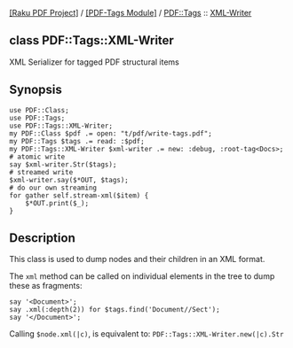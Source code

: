 [[Raku PDF Project]](https://pdf-raku.github.io)
 / [[PDF-Tags Module]](https://pdf-raku.github.io/PDF-Tags-raku)
 / [PDF::Tags](https://pdf-raku.github.io/PDF-Tags-raku/PDF/Tags)
 :: [XML-Writer](https://pdf-raku.github.io/PDF-Tags-raku/PDF/Tags/XML-Writer)

class PDF::Tags::XML-Writer
---------------------------

XML Serializer for tagged PDF structural items

Synopsis
--------

    use PDF::Class;
    use PDF::Tags;
    use PDF::Tags::XML-Writer;
    my PDF::Class $pdf .= open: "t/pdf/write-tags.pdf";
    my PDF::Tags $tags .= read: :$pdf;
    my PDF::Tags::XML-Writer $xml-writer .= new: :debug, :root-tag<Docs>;
    # atomic write
    say $xml-writer.Str($tags);
    # streamed write
    $xml-writer.say($*OUT, $tags);
    # do our own streaming
    for gather self.stream-xml($item) {
        $*OUT.print($_);
    }

Description
-----------

This class is used to dump nodes and their children in an XML format.

The `xml` method can be called on individual elements in the tree to dump these as fragments:

    say '<Document>';
    say .xml(:depth(2)) for $tags.find('Document//Sect');
    say '</Document>';

Calling `$node.xml(|c)`, is equivalent to: `PDF::Tags::XML-Writer.new(|c).Str`

